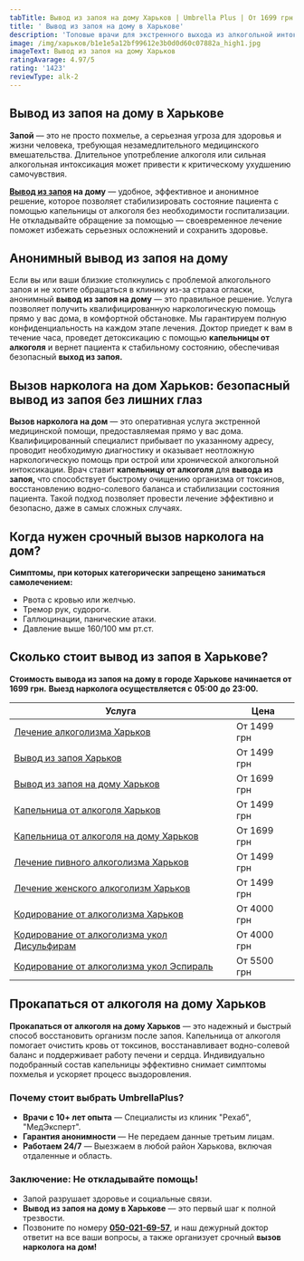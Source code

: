 ```yaml
---
tabTitle: Вывод из запоя на дому Харьков | Umbrella Plus | От 1699 грн
title: ' Вывод из запоя на дому в Харькове'
description: 'Топовые врачи для экстренного выхода из алкогольной интоксикации '
image: /img/харьков/b1e1e5a12bf99612e3b0d0d60c07882a_high1.jpg
imageText: Вывод из запоя на дому Харьков
ratingAvarage: 4.97/5
rating: '1423'
reviewType: alk-2
---
```


## Вывод из запоя на дому в Харькове

**Запой** — это не просто похмелье, а серьезная угроза для здоровья и жизни человека, требующая незамедлительного медицинского вмешательства. Длительное употребление алкоголя или сильная алкогольная интоксикация может привести к критическому ухудшению самочувствия.

**[Вывод из запоя](https://umbrella-plus.com.ua/kharkiv/vivod-iz-zapoia-kharkiv/) на дому**  — удобное, эффективное и анонимное решение, которое позволяет стабилизировать состояние пациента с помощью капельницы от алкоголя без необходимости госпитализации. Не откладывайте обращение за помощью — своевременное лечение поможет избежать серьезных осложнений и сохранить здоровье.

## Анонимный вывод из запоя на дому

Если вы или ваши близкие столкнулись с проблемой алкогольного запоя и не хотите обращаться в клинику из-за страха огласки, анонимный **вывод из запоя на дому** — это правильное решение. Услуга позволяет получить квалифицированную наркологическую помощь прямо у вас дома, в комфортной обстановке. Мы гарантируем полную конфиденциальность на каждом этапе лечения. Доктор приедет к вам в течение часа, проведет детоксикацию с помощью **капельницы от алкоголя** и вернет пациента к стабильному состоянию, обеспечивая безопасный **выход из запоя.**

## Вызов нарколога на дом Харьков: безопасный вывод из запоя без лишних глаз

**Вызов нарколога на дом** — это оперативная услуга экстренной медицинской помощи, предоставляемая прямо у вас дома. Квалифицированный специалист прибывает по указанному адресу, проводит необходимую диагностику и оказывает неотложную наркологическую помощь при острой или хронической алкогольной интоксикации. Врач ставит **капельницу от алкоголя** для **вывода из запоя,** что способствует быстрому очищению организма от токсинов, восстановлению водно-солевого баланса и стабилизации состояния пациента. Такой подход позволяет провести лечение эффективно и безопасно, даже в самых сложных случаях.

## Когда нужен срочный вызов нарколога на дом?

**Симптомы, при которых категорически запрещено заниматься самолечением:**

* Рвота с кровью или желчью.
* Тремор рук, судороги.
* Галлюцинации, панические атаки.
* Давление выше 160/100 мм рт.ст.

## Сколько стоит вывод из запоя в Харькове?

**Стоимость вывода из запоя на дому в городе Харькове** **начинается от 1699 грн.** **Выезд нарколога осуществляется с** **05:00** **до** **23:00.**

| Услуга                                                                                                                         | Цена        |
| ------------------------------------------------------------------------------------------------------------------------------ | ----------- |
| [Лечение алкоголизма Харьков](https://umbrella-plus.com.ua/kharkiv/lechenie-alkogolizma-kharkiv/)                              | От 1499 грн |
| [Вывод из запоя Харьков](https://umbrella-plus.com.ua/kharkiv/vivod-iz-zapoia-kharkiv/)                                        | От 1499 грн |
| [Вывод из запоя на дому Харьков](https://umbrella-plus.com.ua/kharkiv/vivod-iz-zapoia-na-domy-kharkiv/)                        | От 1699 грн |
| [Капельница от алкоголя Харьков](https://umbrella-plus.com.ua/kharkiv/kapelnica_ot_alkogola_kharkiv/)                          | От 1499 грн |
| [Капельница от алкоголя на дому Харьков](https://umbrella-plus.com.ua/kharkiv/kapelnica_ot_alkogola_na_domy_kharkiv/)          | От 1699 грн |
| [Лечение пивного алкоголизма Харьков](https://umbrella-plus.com.ua/kharkiv/lechenie-pivnogo-alkogolizma-kharkiv/)              | От 1499 грн |
| [Лечение женского алкоголизм Харьков](https://umbrella-plus.com.ua/kharkiv/lechenie-jenskogo-alkogolizma-kharkiv/)             | От 1499 грн |
| [Кодирование от алкоголизма Харьков](https://umbrella-plus.com.ua/kharkiv/kodirovka-ot-alkogolia-kharkiv/)                     | От 4000 грн |
| [Кодирование от алкоголизма укол Дисульфирам](https://umbrella-plus.com.ua/kharkiv/kodirovka-ot-alkogolia-disulfiram-kharkiv/) | От 4000 грн |
| [Кодирование от алкоголизма укол Эспираль](https://umbrella-plus.com.ua/kharkiv/kodirovka-ot-alkogolizma-espiarl-kharkiv/)     | От 5500 грн |

## Прокапаться от алкоголя на дому Харьков

**Прокапаться от алкоголя на дому Харьков** — это надежный и быстрый способ восстановить организм после запоя. Капельница от алкоголя помогает очистить кровь от токсинов, восстанавливает водно-солевой баланс и поддерживает работу печени и сердца. Индивидуально подобранный состав капельницы эффективно снимает симптомы похмелья и ускоряет процесс выздоровления.

### Почему стоит выбрать UmbrellaPlus?

* **Врачи с 10+ лет опыта** — Специалисты из клиник "Рехаб", "МедЭксперт".
* **Гарантия анонимности** — Не передаем данные третьим лицам.
* **Работаем 24/7** — Выезжаем в любой район Харькова, включая отдаленные и область.

### Заключение: Не откладывайте помощь!

* Запой разрушает здоровье и социальные связи.
* **Вывод из запоя на дому в Харькове** — это первый шаг к полной трезвости.
* Позвоните по номеру **[050-021-69-57](tel:0500216957)**, и наш дежурный доктор ответит на все ваши вопросы, а также организует срочный **вызов нарколога на дом!**
